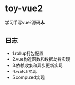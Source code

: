 # toy-vue2
学习手写vue2源码🕹️ 

## 日志
- 1.rollup打包配置
- 2.vue构造函数和数据劫持实现
- 3.依赖收集和异步更新实现
- 4.watch实现
- 5.computed实现
